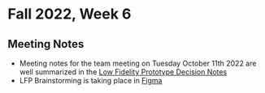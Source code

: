 # Fall 2022, Week 6

## Meeting Notes

- Meeting notes for the team meeting on Tuesday October 11th 2022 are well summarized in the [Low Fidelity Prototype Decision Notes](../../descision-journals/lfp.md)
- LFP Brainstorming is taking place in [Figma](https://www.figma.com/file/sSwx4vfhlIiWKPjZ5BbOKy/LFP-Brainstorming?node-id=0%3A1)

